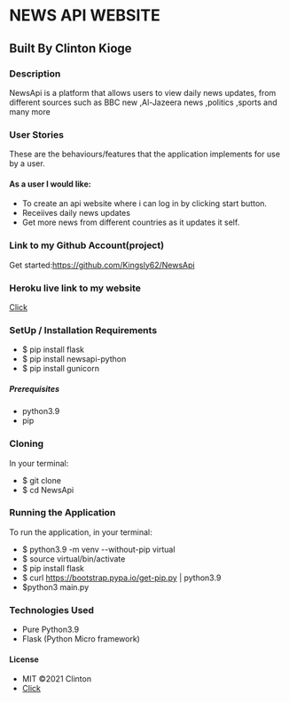 # NEWS API WEBSITE

## Built By Clinton Kioge

### Description

NewsApi is a platform that allows users to view daily news updates, from different sources such as BBC new ,Al-Jazeera news ,politics ,sports and many more

### User Stories

These are the behaviours/features that the application implements for use by a user.

#### As a user I would like:

- To create an api website where i can log in by clicking start button.
- Receiives daily news updates
- Get more news from different countries as it updates it self.

### Link to my Github Account(project)

Get started:https://github.com/Kingsly62/NewsApi

### Heroku live link to my website

[Click](https://mak-news.herokuapp.com/)

### SetUp / Installation Requirements

- $ pip install flask
- $ pip install newsapi-python
- $ pip install gunicorn

##### Prerequisites

- python3.9
- pip

### Cloning

In your terminal:

- $ git clone
- $ cd NewsApi

### Running the Application

To run the application, in your terminal:

- $ python3.9 -m venv --without-pip virtual
- $ source virtual/bin/activate
- $ pip install flask
- $ curl https://bootstrap.pypa.io/get-pip.py | python3.9
- $python3 main.py

### Technologies Used

- Pure Python3.9
- Flask (Python Micro framework)

#### License

- MIT ©2021 Clinton
- [Click](https://opensource.org/civicrm/mailing/confirm?reset=1&cid=63735&sid=22975&h=fb22e32f66706d47)
